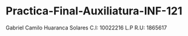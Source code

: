 # Practica-Final-Auxiliatura-INF-121
Gabriel Camilo Huaranca Solares
C.I: 10022216 L.P
R.U: 1865617
